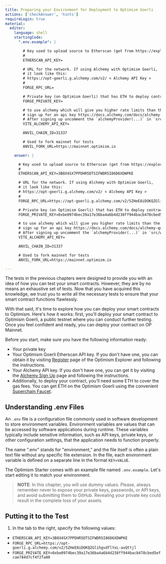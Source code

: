 ```yaml
---
title: Preparing your Environment for Deployment to Optimism Goerli
actions: ['checkAnswer', 'hints']
requireLogin: true
material:
  editor:
    language: shell
    startingCode:
      ".env.example": |

        # Key used to upload source to Etherscan (get from https://explorer.optimism.io/myapikey)
        #
        ETHERSCAN_API_KEY=

        # URL for the network. If using Alchemy with Optimism Goerli,
        # it look like this:
        # https://opt-goerli.g.alchemy.com/v2/ < Alchemy API Key >
        #
        FORGE_RPC_URL=

        # Private key (on Optimism Goerli) that has ETH to deploy contracts
        FORGE_PRIVATE_KEY=

        # to use alchemy which will give you higher rate limits than the default rpcs,
        # sign up for an api key https://docs.alchemy.com/docs/alchemy-quickstart-guide
        # After signing up uncomment the `alchemyProvider(...)` in `src/wagmi.ts`
        VITE_ALCHEMY_API_KEY=

        ANVIL_CHAIN_ID=31337

        # Used to fork mainnet for tests
        ANVIL_FORK_URL=https://mainnet.optimism.io

    answer: |

      # Key used to upload source to Etherscan (get from https://explorer.optimism.io/myapikey)
      #
      ETHERSCAN_API_KEY=3B8X4SX7PPDHR5DTSIFWDR5I86D6XDWPKE

      # URL for the network. If using Alchemy with Optimism Goerli,
      # it look like this:
      # https://opt-goerli.g.alchemy.com/v2/ < Alchemy API Key >
      #
      FORGE_RPC_URL=https://opt-goerli.g.alchemy.com/v2/5ZHeE8iDOKQZGlihgvdflYxL-axQttjl

      # Private key (on Optimism Goerli) that has ETH to deploy contracts
      FORGE_PRIVATE_KEY=0xbe0974bec39a17e36ba4a6b4d238ff944bacb478cbed5efcae784d7cf4f2fa80

      # to use alchemy which will give you higher rate limits than the default rpcs,
      # sign up for an api key https://docs.alchemy.com/docs/alchemy-quickstart-guide
      # After signing up uncomment the `alchemyProvider(...)` in `src/wagmi.ts`
      VITE_ALCHEMY_API_KEY=

      ANVIL_CHAIN_ID=31337

      # Used to fork mainnet for tests
      ANVIL_FORK_URL=https://mainnet.optimism.io

---
```


The tests in the previous chapters were designed to provide you with an idea of how you can test your smart contracts. However, they are by no means an exhaustive set of tests. Now that you have acquired this knowledge, we trust you to write all the necessary tests to ensure that your smart contract functions flawlessly.

With that said, it's time to explore how you can deploy your smart contracts to Optimism. Here's how it works: first, you'll deploy your smart contract to Optimism Goerli, a public testnet where you can conduct further testing. Once you feel confident and ready, you can deploy your contract on OP Mainnet.

Before you start, make sure you have the following information ready:

- Your private key
- Your Optimism Goerli Etherscan API key. If you don't have one, you can obtain it by visiting <a href="https://optimistic.etherscan.io/register" target=_blank>Register</a> page of the Optimism Explorer and following the instructions.
- Your Alchemy API key. If you don't have one, you can get it by visiting the <a href="https://auth.alchemy.com/signup" target=_blank>Alchemy Sign Up</a> page and following the instructions.
- Additionally, to deploy your contract, you'll need some ETH to cover the gas fees. You can get ETH on the Optimism Goerli using the convenient <a href="https://app.optimism.io/faucet" target="_blank">Superchain Faucet</a>.

## Understanding .env Files

An `.env` file is a configuration file commonly used in software development to store environment variables. Environment variables are values that can be accessed by software applications during runtime. These variables typically include sensitive information, such as API keys, private keys, or other configuration settings, that the application needs to function properly.

The name ".env" stands for "environment," and the file itself is often a plain text file without any specific file extension. In the file, each environment variable is defined on a separate line in the format `KEY=VALUE`.

The Optimism Starter comes with an example file named `.env.example`. Let's start editing it to match your environment.

> **NOTE**: In this chapter, you will use dummy values. Please, always remember never to expose your private keys, passwords, or API keys, and avoid submitting them to GitHub. Revealing your private key could result in the complete loss of your assets.


## Putting it to the Test

1. In the tab to the right, specify the following values:

  - `ETHERSCAN_API_KEY=3B8X4SX7PPDHR5DTSIFWDR5I86D6XDWPKE`
  - `FORGE_RPC_URL=https://opt-goerli.g.alchemy.com/v2/5ZHeE8iDOKQZGlihgvdflYxL-axQttjl`
  - `FORGE_PRIVATE_KEY=0xbe0974bec39a17e36ba4a6b4d238ff944bacb478cbed5efcae784d7cf4f2fa80`

